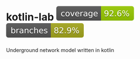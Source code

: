 # kotlin-lab ![Coverage](.github/badges/coverage.svg) ![Branches](.github/badges/branches.svg)
Underground network model written in kotlin
